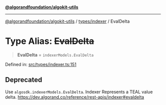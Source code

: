 [**@algorandfoundation/algokit-utils**](../../../README.md)

***

[@algorandfoundation/algokit-utils](../../../README.md) / [types/indexer](../README.md) / EvalDelta

# Type Alias: ~~EvalDelta~~

> **EvalDelta** = `indexerModels.EvalDelta`

Defined in: [src/types/indexer.ts:151](https://github.com/algorandfoundation/algokit-utils-ts/blob/main/src/types/indexer.ts#L151)

## Deprecated

Use `algosdk.indexerModels.EvalDelta`. Indexer Represents a TEAL value delta. https://dev.algorand.co/reference/rest-apis/indexer#evaldelta
